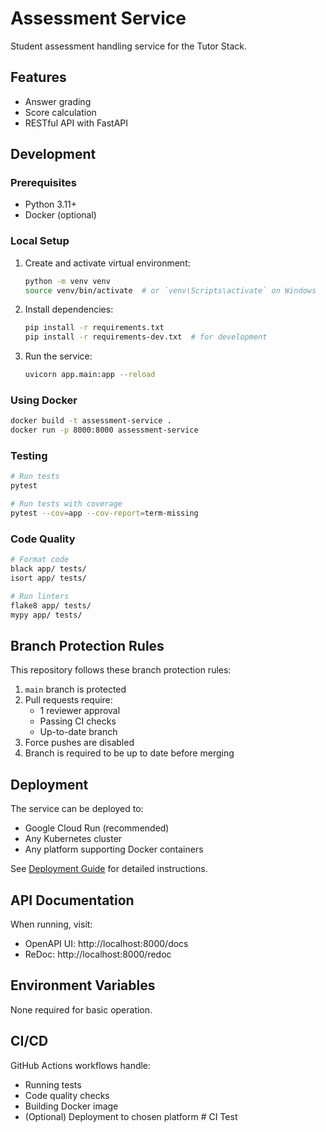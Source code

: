 # Assessment Service

Student assessment handling service for the Tutor Stack.

## Features

- Answer grading
- Score calculation
- RESTful API with FastAPI

## Development

### Prerequisites

- Python 3.11+
- Docker (optional)

### Local Setup

1. Create and activate virtual environment:
   ```bash
   python -m venv venv
   source venv/bin/activate  # or `venv\Scripts\activate` on Windows
   ```

2. Install dependencies:
   ```bash
   pip install -r requirements.txt
   pip install -r requirements-dev.txt  # for development
   ```

3. Run the service:
   ```bash
   uvicorn app.main:app --reload
   ```

### Using Docker

```bash
docker build -t assessment-service .
docker run -p 8000:8000 assessment-service
```

### Testing

```bash
# Run tests
pytest

# Run tests with coverage
pytest --cov=app --cov-report=term-missing
```

### Code Quality

```bash
# Format code
black app/ tests/
isort app/ tests/

# Run linters
flake8 app/ tests/
mypy app/ tests/
```

## Branch Protection Rules

This repository follows these branch protection rules:
1. `main` branch is protected
2. Pull requests require:
   - 1 reviewer approval
   - Passing CI checks
   - Up-to-date branch
3. Force pushes are disabled
4. Branch is required to be up to date before merging

## Deployment

The service can be deployed to:
- Google Cloud Run (recommended)
- Any Kubernetes cluster
- Any platform supporting Docker containers

See [Deployment Guide](DEPLOYMENT.md) for detailed instructions.

## API Documentation

When running, visit:
- OpenAPI UI: http://localhost:8000/docs
- ReDoc: http://localhost:8000/redoc

## Environment Variables

None required for basic operation.

## CI/CD

GitHub Actions workflows handle:
- Running tests
- Code quality checks
- Building Docker image
- (Optional) Deployment to chosen platform # CI Test
